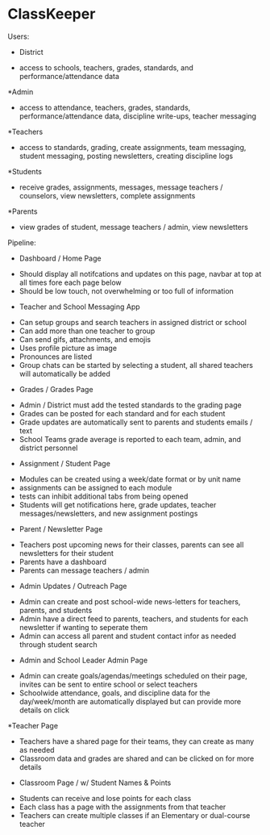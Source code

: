 # ClassKeeper

Users:

* District
- access to schools, teachers, grades, standards, and performance/attendance data

*Admin
- access to attendance, teachers, grades, standards, performance/attendance data, discipline write-ups, teacher messaging

*Teachers
- access to standards, grading, create assignments, team messaging, student messaging, posting newsletters, creating discipline logs

*Students
- receive grades, assignments, messages, message teachers / counselors, view newsletters, complete assignments

*Parents
- view grades of student, message teachers / admin, view newsletters

Pipeline:

* Dashboard / Home Page
- Should display all notifcations and updates on this page, navbar at top at all times fore each page below
- Should be low touch, not overwhelming or too full of information

* Teacher and School Messaging App
- Can setup groups and search teachers in assigned district or school
- Can add more than one teacher to group
- Can send gifs, attachments, and emojis
- Uses profile picture as image
- Pronounces are listed
- Group chats can be started by selecting a student, all shared teachers will automatically be added

* Grades / Grades Page
- Admin / District must add the tested standards to the grading page
- Grades can be posted for each standard and for each student
- Grade updates are automatically sent to parents and students emails / text
- School Teams grade average is reported to each team, admin, and district personnel

* Assignment / Student Page
- Modules can be created using a week/date format or by unit name
- assignments can be assigned to each module
- tests can inhibit additional tabs from being opened
- Students will get notifications here, grade updates, teacher messages/newsletters, and new assignment postings

* Parent / Newsletter Page
- Teachers post upcoming news for their classes, parents can see all newsletters for their student
- Parents have a dashboard
- Parents can message teachers / admin

* Admin Updates / Outreach Page
- Admin can create and post school-wide news-letters for teachers, parents, and students
- Admin have a direct feed to parents, teachers, and students for each newsletter if wanting to seperate them
- Admin can access all parent and student contact infor as needed through student search

* Admin and School Leader Admin Page
- Admin can create goals/agendas/meetings scheduled on their page, invites can be sent to entire school or select teachers
- Schoolwide attendance, goals, and discipline data for the day/week/month are automatically displayed but can provide more details on click

*Teacher Page
- Teachers have a shared page for their teams, they can create as many as needed
- Classroom data and grades are shared and can be clicked on for more details

* Classroom Page / w/ Student Names & Points
- Students can receive and lose points for each class
- Each class has a page with the assignments from that teacher
- Teachers can create multiple classes if an Elementary or dual-course teacher
